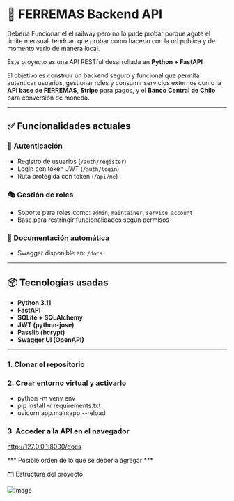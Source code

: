 # 🚀 FERREMAS Backend API

Deberia Funcionar el el railway pero no lo pude probar porque agote el limite mensual, tendrian que probar como hacerlo con la url publica y de momento verlo de manera local.

Este proyecto es una API RESTful desarrollada en **Python + FastAPI**

El objetivo es construir un backend seguro y funcional que permita autenticar usuarios, gestionar roles y consumir servicios externos como la **API base de FERREMAS**, **Stripe** para pagos, y el **Banco Central de Chile** para conversión de moneda.

---

## ✅ Funcionalidades actuales

### 🔐 Autenticación
- Registro de usuarios (`/auth/register`)
- Login con token JWT (`/auth/login`)
- Ruta protegida con token (`/api/me`)

### 🎭 Gestión de roles
- Soporte para roles como: `admin`, `maintainer`, `service_account`
- Base para restringir funcionalidades según permisos

### 🧪 Documentación automática
- Swagger disponible en: `/docs`

---

## 📦 Tecnologías usadas

- **Python 3.11**
- **FastAPI**
- **SQLite + SQLAlchemy**
- **JWT (python-jose)**
- **Passlib (bcrypt)**
- **Swagger UI (OpenAPI)**

---

### 1. Clonar el repositorio

### 2. Crear entorno virtual y activarlo

- python -m venv env
- pip install -r requirements.txt
- uvicorn app.main:app --reload

### 3. Acceder a la API en el navegador
http://127.0.0.1:8000/docs


  ***  Posible orden de lo que se deberia agregar ***

  🗂 Estructura del proyecto

![image](https://github.com/user-attachments/assets/d3a2372d-fc95-410f-a2f3-02e4a741a3b5)


